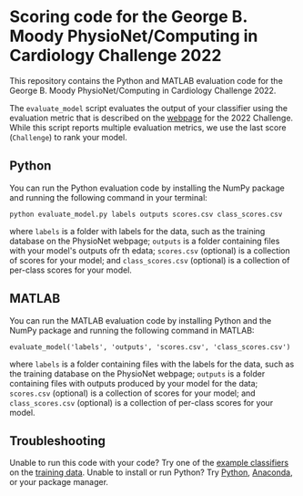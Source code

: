 # Scoring code for the George B. Moody PhysioNet/Computing in Cardiology Challenge 2022

This repository contains the Python and MATLAB evaluation code for the George B. Moody PhysioNet/Computing in Cardiology Challenge 2022.

The `evaluate_model` script evaluates the output of your classifier using the evaluation metric that is described on the [webpage](https://physionetchallenges.org/2022/) for the 2022 Challenge. While this script reports multiple evaluation metrics, we use the last score (`Challenge`) to rank your model.

## Python

You can run the Python evaluation code by installing the NumPy package and running the following command in your terminal:

    python evaluate_model.py labels outputs scores.csv class_scores.csv

where `labels` is a folder with labels for the data, such as the training database on the PhysioNet webpage; `outputs` is a folder containing files with your model's outputs ofr th edata; `scores.csv` (optional) is a collection of scores for your model; and `class_scores.csv` (optional) is a collection of per-class scores for your model.

## MATLAB

You can run the MATLAB evaluation code by installing Python and the NumPy package and running the following command in MATLAB:

    evaluate_model('labels', 'outputs', 'scores.csv', 'class_scores.csv')

where `labels` is a folder containing files with the labels for the data, such as the training database on the PhysioNet webpage; `outputs` is a folder containing files with outputs produced by your model for the data; `scores.csv` (optional) is a collection of scores for your model; and `class_scores.csv` (optional) is a collection of per-class scores for your model.

## Troubleshooting

Unable to run this code with your code? Try one of the [example classifiers](https://physionetchallenges.org/2022/#submissions) on the [training data](https://physionetchallenges.org/2022/#data). Unable to install or run Python? Try [Python](https://www.python.org/downloads/), [Anaconda](https://www.anaconda.com/products/individual), or your package manager.

